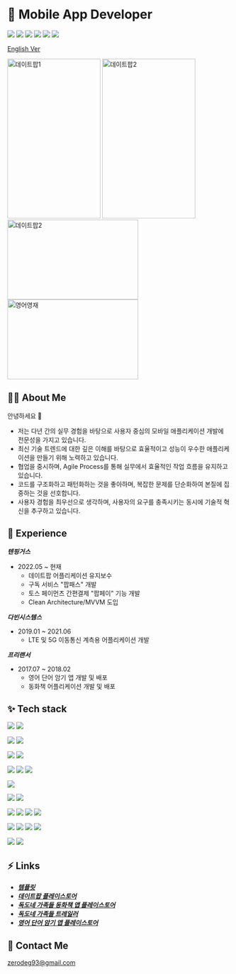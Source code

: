 # :iphone: Mobile App Developer

![](https://img.shields.io/badge/Flatform-Android-yellowgreen)
![](https://img.shields.io/badge/Language-Kotlin-blue)
![](https://img.shields.io/badge/Architecture-MVVM-skyblue)
![](https://img.shields.io/badge/Architecture-CleanArchitecture-skyblue)
![](https://img.shields.io/badge/Network-Retrofit-red)
![](https://img.shields.io/badge/DI-Hilt-Green)

[English Ver](https://github.com/ok0035/AboutMe/blob/main/README.md)

<img src="https://github.com/ok0035/ok0035/assets/19370688/51f81c8f-338e-4afa-80f6-46a77b9959dd" width="210" height="360" alt="데이트팝1">
<img src="https://github.com/ok0035/ok0035/assets/19370688/6a05fbcb-0718-454d-81a6-80d49975af33" width="210" height="360" alt="데이트팝2"></br>


<img src="https://github.com/ok0035/ok0035/assets/19370688/3e677b3a-2d87-4fb0-82d8-7e6fc83ead8c" width="295" height="180" alt="데이트팝2">
<img src="https://github.com/ok0035/ok0035/assets/19370688/1ff5f5f0-06cd-463b-9b1f-3109a1fe5f4c" width="295" height="180" alt="영어영재">


## :technologist: About Me 
안녕하세요 👋

- 저는 다년 간의 실무 경험을 바탕으로 사용자 중심의 모바일 애플리케이션 개발에 전문성을 가지고 있습니다.
- 최신 기술 트렌드에 대한 깊은 이해를 바탕으로 효율적이고 성능이 우수한 애플리케이션을 만들기 위해 노력하고 있습니다.
- 협업을 중시하며, Agile Process를 통해 실무에서 효율적인 작업 흐름을 유지하고 있습니다.
- 코드를 구조화하고 패턴화하는 것을 좋아하며, 복잡한 문제를 단순화하여 본질에 집중하는 것을 선호합니다.
- 사용자 경험을 최우선으로 생각하며, 사용자의 요구를 충족시키는 동시에 기술적 혁신을 추구하고 있습니다.</br>


## :memo: Experience

***텐핑거스***

- 2022.05 ~ 현재
    - 데이트팝 어플리케이션 유지보수
    - 구독 서비스 "팝패스" 개발
    - 토스 페이먼츠 간편결제 "팝페이" 기능 개발
    - Clean Architecture/MVVM 도입
 

***다빈시스템스***

- 2019.01 ~ 2021.06
    - LTE 및 5G 이동통신 계측용 어플리케이션 개발


***프리랜서***

- 2017.07 ~ 2018.02
    - 영어 단어 암기 앱 개발 및 배포
    - 동화책 어플리케이션 개발 및 배포
 

## :sparkles: Tech stack


![](https://img.shields.io/badge/Language-Kotlin-blue)
![](https://img.shields.io/badge/-Java-blue)


![](https://img.shields.io/badge/Architecture-MVVM-skyblue)
![](https://img.shields.io/badge/-CleanArchitecture-skyblue) 



![](https://img.shields.io/badge/UI-Compose-yellow)
![](https://img.shields.io/badge/-XML-yellow)

![](https://img.shields.io/badge/Network-OkHttpClient-red)
![](https://img.shields.io/badge/-Retrofit-red)
![](https://img.shields.io/badge/-Sandwich-red)


![](https://img.shields.io/badge/DI-Hilt-Green)


![](https://img.shields.io/badge/DB-Room-purple)
![](https://img.shields.io/badge/-Realm-purple)

![](https://img.shields.io/badge/DevTools-AndroidStudio-orange)
![](https://img.shields.io/badge/-IntelliJ-orange)
![](https://img.shields.io/badge/-Xcode-orange)
![](https://img.shields.io/badge/-Postman-orange)


![](https://img.shields.io/badge/CollaborationTools-Jira-coral)
![](https://img.shields.io/badge/-Slack-coral)
![](https://img.shields.io/badge/-Notion-coral)
![](https://img.shields.io/badge/-Trello-coral)

![](https://img.shields.io/badge/DesignTools-Figma-aqua)
![](https://img.shields.io/badge/-Zeplin-aqua)


## :zap: Links
- ***[템플릿](https://github.com/ok0035/AndroidWithCleanArchitecture)***
- ***[데이트팝 플레이스토어](https://play.google.com/store/apps/details?id=com.tenfingers.seouldatepop)***
- ***[독도네 가족들 동화책 앱 플레이스토어](https://play.google.com/store/apps/details?id=com.yellowgreen.dokdofamily01&pcampaignid=web_share)***
- ***[독도네 가족들 트레일러](https://www.youtube.com/watch?v=a_1fCcaTDQE)***
- ***[영어 단어 암기 앱 플레이스토어](https://play.google.com/store/apps/details?id=com.yellowgreen.engtextbook&pcampaignid=web_share)***
 
## :speech_balloon: Contact Me
[zerodeg93@gmail.com](mailto:zerodeg93@gmail.com)

<!--
**ok0035/ok0035** is a ✨ _special_ ✨ repository because its `README.md` (this file) appears on your GitHub profile.

Here are some ideas to get you started:

- 🔭 I’m currently working on ...
- 🌱 I’m currently learning ...
- 👯 I’m looking to collaborate on ...
- 🤔 I’m looking for help with ...
- 💬 Ask me about ...
- 📫 How to reach me: ...
- 😄 Pronouns: ...
- ⚡ Fun fact: ...
-->
